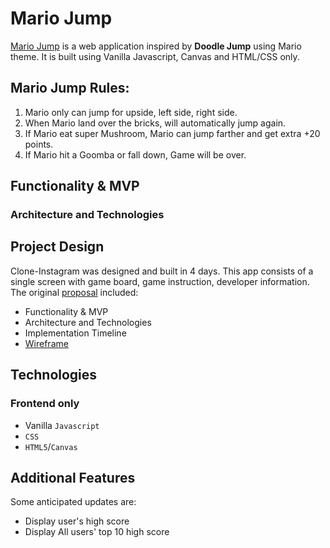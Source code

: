 # Mario Jump

[Mario Jump](http://mariojump.herokuapp.com/) is a web application inspired by **Doodle Jump** using Mario theme. It is built using Vanilla Javascript, Canvas and HTML/CSS only.

## Mario Jump Rules:
1) Mario only can jump for upside, left side, right side.
2) When Mario land over the bricks, will automatically jump again.
3) If Mario eat super Mushroom, Mario can jump farther and get extra +20 points.
4) If Mario hit a Goomba or fall down, Game will be over.


## Functionality & MVP  



### Architecture and Technologies


## Project Design
Clone-Instagram was designed and built in 4 days.
This app consists of a single screen with game board, game instruction, developer information.
The original
[proposal](https://github.com/JaniceYR/Mario-Jump/blob/master/docs/README.md) included:
* Functionality & MVP
* Architecture and Technologies
* Implementation Timeline
* [Wireframe](https://github.com/JaniceYR/Mario-Jump/blob/master/docs/wireframe/mario_jump_main_page.png)

## Technologies
### Frontend only
* Vanilla `Javascript`
* `CSS`
* `HTML5`/`Canvas`

## Additional Features
Some anticipated updates are:
* Display user's high score
* Display All users' top 10 high score
